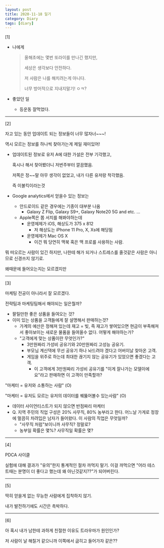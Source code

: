```yaml
---
layout: post
title: 2020-11-18 일기
category: Diary
tags: [diary]
---
```


[1]

- 나에게

    > 올해초에는 몇번 또라이를 만나긴 했지만,
    >
    > 세상은 생각보다 안전하다.
    >
    > 저 사람은 나를 해치려는게 아니다. 
    >
    > 너무 방어적으로 지내지말기! ㅇㅋ?

    

- 좋았던 일

  - 등운동 잘먹었다.

---

[2]

자고 있는 동안 업데이트 되는 정보들이 너무 많자너~~~!

역시 모르는 정보를 하나씩 찾아가는게 제일 재미있어!



- 업데이트된 정보로 유저 A에 대한 가설은 전부 기각했고, 

  혹시나 해서 찾아봤더니 저번주부터 깔끔했음.

  저쪽은 정~~말 아무 생각이 없었고, 내가 다른 유저랑 착각했음.
  
  즉 이불킥이라는것



- Google analytics에서 얻을수 있는 정보는
  - 안드로이드 같은 경우에는 기종이 대부분 나옴
    - Galaxy Z Flip, Galaxy S9+, Galaxy Note20 5G and etc. ...
  - Apple쪽은 쫌 서치를 해봐야하는데
    - 운영체제가 iOS, 해상도가 375 x 812
      - 저 해상도는 iPhone 11 Pro, X, Xs에 해당됨
    - 운영체제가 Mac OS X
      - 이건 뭐 당연히 맥북 혹은 맥 프로를 사용하는 사람.



뭐 떠오르는 사람이 있긴 하지만, 나한테 해가 되거나 스트레스를 줄것같은 사람은 아니므로 신경쓰지 않기로.

왜때문에 들어오는지는 모르겠지만



---

[3]

마케팅 전공이 아니라서 잘 모르겠다.

전략팀과 마케팅팀해서 해야되는 일은뭘까?

- 팔릴만한 좋은 상품을 들여오는 것?
- 이미 있는 상품을 고객들에게 잘 설명해서 판매하는것?
  - 가계의 예산은 정해져 있는데 재고 = 빚, 즉 재고가 쌓여있으면 현금이 부족해져서 좋아보이는 새로운 물품을 들여올수 없다. 어떻게 해야하는가?
  - "고객에게 맞는 상품이란 무엇인가?"
    - 3만원짜리 가성비 공유기와 20만원짜리 고성능 공유기. 
    - 부모님 계신댁에 무선 공유기 하나 놔드려야 겠다고 어버이날 찾아온 고객. 
    - 게임을 위주로 하는데 최대한 끊기지 않는 공유기가 있었으면 좋겠다는 고객. 
        - 이 고객에게 3만원짜리 가성비 공유기를 "이게 잘나가는 모델이에요"라고 판매하면 이 고객이 만족할까?

"마케터 = 유저와 소통하는 사람" (O)

"마케터 = 유저도 모르는 유저의 데이터를 꿰뚫어볼수 있는사람" (O) 

- 데이터 사이언티스트가 되지 않으면 반점짜리 마케터
- Q. 지역 주민의 직업 구성은 20% 사무직, 80% 농부라고 한다. 어느날 가게로 정장에 멀끔히 차려입은 남자가 들어왔다. 이 사람의 직업은 무엇일까?
  - "사무직 처럼"보이니까 사무직? 정말로?
  - 농부일 확률은 몇%? 사무직일 확률은 몇?



---

[4]

PDCA 사이클

실험에 대해 결과가 "유의"한지 통계적인 절차 까먹지 말기. 이걸 까먹으면 "어라 테스트때는 분명이 더 좋다고 했는데 왜 아닌것같지??"가 되어버린다.

---

[5]

딱히 얻을게 없는 무능한 사람에게 집착하지 않기.

내가 발전하기에도 시간은 촉박하다.



---

[6]

아 혹시 내가 남한테 과하게 친절한 이유도 트라우마가 원인인가?

저 사람이 날 해칠거 같으니까 이쪽에서 굽히고 들어가자 같은??